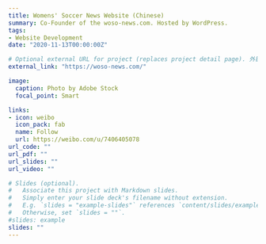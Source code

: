 ```yaml
---
title: Womens' Soccer News Website (Chinese)
summary: Co-Founder of the woso-news.com. Hosted by WordPress.
tags:
- Website Development
date: "2020-11-13T00:00:00Z"

# Optional external URL for project (replaces project detail page). 外链直接到paper
external_link: "https://woso-news.com/"

image:
  caption: Photo by Adobe Stock
  focal_point: Smart

links:
- icon: weibo
  icon_pack: fab
  name: Follow
  url: https://weibo.com/u/7406405078
url_code: ""
url_pdf: ""
url_slides: ""
url_video: ""

# Slides (optional).
#   Associate this project with Markdown slides.
#   Simply enter your slide deck's filename without extension.
#   E.g. `slides = "example-slides"` references `content/slides/example-slides.md`.
#   Otherwise, set `slides = ""`.
#slides: example
slides: ""
---
```



